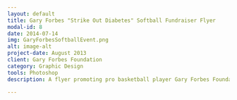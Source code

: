 ```yaml
---
layout: default
title: Gary Forbes "Strike Out Diabetes" Softball Fundraiser Flyer
modal-id: 8
date: 2014-07-14
img: GaryForbesSoftballEvent.png
alt: image-alt
project-date: August 2013
client: Gary Forbes Foundation
category: Graphic Design
tools: Photoshop
description: A flyer promoting pro basketball player Gary Forbes Foundation's annual "Strike Out Diabetes" Fundraiser event. 

---
```

